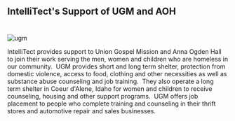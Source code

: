 ## IntelliTect's Support of UGM and AOH
#
![ugm](https://intellitect.com/wp-content/uploads/2015/01/ugm.jpg "Local Homeless Programs")

IntelliTect provides support to Union Gospel Mission and Anna Ogden Hall to join their work serving the men, women and children who are homeless in our community.  UGM provides short and long term shelter, protection from domestic violence, access to food, clothing and other necessities as well as substance abuse counseling and job training.  They also operate a long term shelter in Coeur d'Alene, Idaho for women and children to receive counseling, housing and other support programs.  UGM offers job placement to people who complete training and counseling in their thrift stores and automotive repair and sales businesses.
